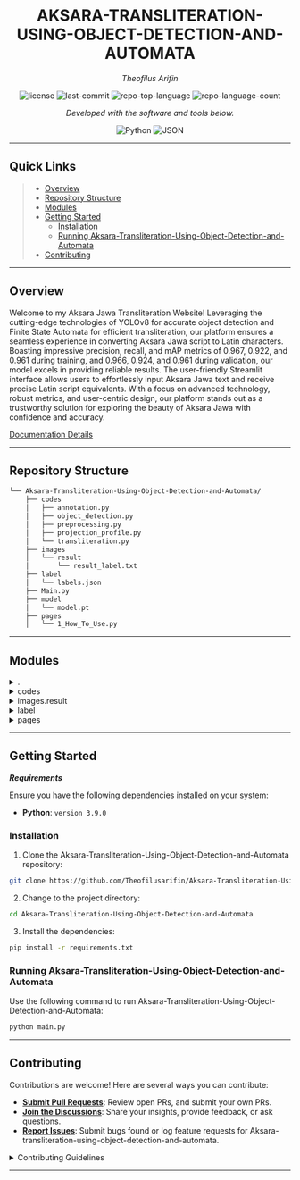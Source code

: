 <p align="center">
    <h1 align="center">AKSARA-TRANSLITERATION-USING-OBJECT-DETECTION-AND-AUTOMATA</h1>
</p>
<p align="center">
    <em>Theofilus Arifin</em>
</p>
<p align="center">
	<img src="https://img.shields.io/github/license/Theofilusarifin/Aksara-Transliteration-Using-Object-Detection-and-Automata?style=flat&color=0080ff" alt="license">
	<img src="https://img.shields.io/github/last-commit/Theofilusarifin/Aksara-Transliteration-Using-Object-Detection-and-Automata?style=flat&color=0080ff" alt="last-commit">
	<img src="https://img.shields.io/github/languages/top/Theofilusarifin/Aksara-Transliteration-Using-Object-Detection-and-Automata?style=flat&color=0080ff" alt="repo-top-language">
	<img src="https://img.shields.io/github/languages/count/Theofilusarifin/Aksara-Transliteration-Using-Object-Detection-and-Automata?style=flat&color=0080ff" alt="repo-language-count">
<p>
<p align="center">
		<em>Developed with the software and tools below.</em>
</p>
<p align="center">
	<img src="https://img.shields.io/badge/Python-3776AB.svg?style=flat&logo=Python&logoColor=white" alt="Python">
	<img src="https://img.shields.io/badge/JSON-000000.svg?style=flat&logo=JSON&logoColor=white" alt="JSON">
</p>
<hr>

##  Quick Links

> - [ Overview](#-overview)
> - [ Repository Structure](#-repository-structure)
> - [ Modules](#-modules)
> - [ Getting Started](#-getting-started)
>   - [ Installation](#-installation)
>   - [ Running Aksara-Transliteration-Using-Object-Detection-and-Automata](#-running-Aksara-Transliteration-Using-Object-Detection-and-Automata)
> - [ Contributing](#-contributing)

---

##  Overview
Welcome to my Aksara Jawa Transliteration Website! Leveraging the cutting-edge technologies of YOLOv8 for accurate object detection and Finite State Automata for efficient transliteration, our platform ensures a seamless experience in converting Aksara Jawa script to Latin characters. Boasting impressive precision, recall, and mAP metrics of 0.967, 0.922, and 0.961 during training, and 0.966, 0.924, and 0.961 during validation, our model excels in providing reliable results. The user-friendly Streamlit interface allows users to effortlessly input Aksara Jawa text and receive precise Latin script equivalents. With a focus on advanced technology, robust metrics, and user-centric design, our platform stands out as a trustworthy solution for exploring the beauty of Aksara Jawa with confidence and accuracy.

[Documentation Details](https://github.com/Theofilusarifin/Aksara-Document-Transliteration-Using-Object-Detection-and-Automata/blob/main/Documentation.pdf)

---


##  Repository Structure

```sh
└── Aksara-Transliteration-Using-Object-Detection-and-Automata/
    ├── codes
    │   ├── annotation.py
    │   ├── object_detection.py
    │   ├── preprocessing.py
    │   ├── projection_profile.py
    │   └── transliteration.py
    ├── images
    │   └── result
    │       └── result_label.txt
    ├── label
    │   └── labels.json
    ├── Main.py
    ├── model
    │   └── model.pt
    ├── pages
    │   └── 1_How_To_Use.py
```

---

##  Modules

<details closed><summary>.</summary>

| File                                                                                                                         | Summary                                                                                                                                                                                                               |
| ---                                                                                                                          | ---                                                                                                                                                                                                                   |
| [Main.py](https://github.com/Theofilusarifin/Aksara-Transliteration-Using-Object-Detection-and-Automata/blob/master/Main.py) | Error generating text for Main.py: Client error '429 Too Many Requests' for url 'https://api.openai.com/v1/chat/completions'
For more information check: https://developer.mozilla.org/en-US/docs/Web/HTTP/Status/429 |

</details>

<details closed><summary>codes</summary>

| File                                                                                                                                                           | Summary                                                                                                                                                                                                                                   |
| ---                                                                                                                                                            | ---                                                                                                                                                                                                                                       |
| [annotation.py](https://github.com/Theofilusarifin/Aksara-Transliteration-Using-Object-Detection-and-Automata/blob/master/codes\annotation.py)                 | Error generating text for codes\annotation.py: Client error '429 Too Many Requests' for url 'https://api.openai.com/v1/chat/completions'
For more information check: https://developer.mozilla.org/en-US/docs/Web/HTTP/Status/429         |
| [object_detection.py](https://github.com/Theofilusarifin/Aksara-Transliteration-Using-Object-Detection-and-Automata/blob/master/codes\object_detection.py)     | Error generating text for codes\object_detection.py: Client error '429 Too Many Requests' for url 'https://api.openai.com/v1/chat/completions'
For more information check: https://developer.mozilla.org/en-US/docs/Web/HTTP/Status/429   |
| [preprocessing.py](https://github.com/Theofilusarifin/Aksara-Transliteration-Using-Object-Detection-and-Automata/blob/master/codes\preprocessing.py)           | Error generating text for codes\preprocessing.py: Client error '429 Too Many Requests' for url 'https://api.openai.com/v1/chat/completions'
For more information check: https://developer.mozilla.org/en-US/docs/Web/HTTP/Status/429      |
| [projection_profile.py](https://github.com/Theofilusarifin/Aksara-Transliteration-Using-Object-Detection-and-Automata/blob/master/codes\projection_profile.py) | Error generating text for codes\projection_profile.py: Client error '429 Too Many Requests' for url 'https://api.openai.com/v1/chat/completions'
For more information check: https://developer.mozilla.org/en-US/docs/Web/HTTP/Status/429 |
| [transliteration.py](https://github.com/Theofilusarifin/Aksara-Transliteration-Using-Object-Detection-and-Automata/blob/master/codes\transliteration.py)       | Error generating text for codes\transliteration.py: Client error '429 Too Many Requests' for url 'https://api.openai.com/v1/chat/completions'
For more information check: https://developer.mozilla.org/en-US/docs/Web/HTTP/Status/429    |

</details>

<details closed><summary>images.result</summary>

| File                                                                                                                                                         | Summary                                                                                                                                                                                                                                      |
| ---                                                                                                                                                          | ---                                                                                                                                                                                                                                          |
| [result_label.txt](https://github.com/Theofilusarifin/Aksara-Transliteration-Using-Object-Detection-and-Automata/blob/master/images\result\result_label.txt) | Error generating text for images\result\result_label.txt: Client error '429 Too Many Requests' for url 'https://api.openai.com/v1/chat/completions'
For more information check: https://developer.mozilla.org/en-US/docs/Web/HTTP/Status/429 |

</details>

<details closed><summary>label</summary>

| File                                                                                                                                       | Summary                                                                                                                                                                                                                         |
| ---                                                                                                                                        | ---                                                                                                                                                                                                                             |
| [labels.json](https://github.com/Theofilusarifin/Aksara-Transliteration-Using-Object-Detection-and-Automata/blob/master/label\labels.json) | Error generating text for label\labels.json: Client error '429 Too Many Requests' for url 'https://api.openai.com/v1/chat/completions'
For more information check: https://developer.mozilla.org/en-US/docs/Web/HTTP/Status/429 |

</details>

<details closed><summary>pages</summary>

| File                                                                                                                                               | Summary                                                                                                                                                                                                                             |
| ---                                                                                                                                                | ---                                                                                                                                                                                                                                 |
| [1_How_To_Use.py](https://github.com/Theofilusarifin/Aksara-Transliteration-Using-Object-Detection-and-Automata/blob/master/pages\1_How_To_Use.py) | Error generating text for pages\1_How_To_Use.py: Client error '429 Too Many Requests' for url 'https://api.openai.com/v1/chat/completions'
For more information check: https://developer.mozilla.org/en-US/docs/Web/HTTP/Status/429 |

</details>

---

##  Getting Started

***Requirements***

Ensure you have the following dependencies installed on your system:

* **Python**: `version 3.9.0`

###  Installation

1. Clone the Aksara-Transliteration-Using-Object-Detection-and-Automata repository:

```sh
git clone https://github.com/Theofilusarifin/Aksara-Transliteration-Using-Object-Detection-and-Automata
```

2. Change to the project directory:

```sh
cd Aksara-Transliteration-Using-Object-Detection-and-Automata
```

3. Install the dependencies:

```sh
pip install -r requirements.txt
```

###  Running Aksara-Transliteration-Using-Object-Detection-and-Automata

Use the following command to run Aksara-Transliteration-Using-Object-Detection-and-Automata:

```sh
python main.py
```

---

##  Contributing

Contributions are welcome! Here are several ways you can contribute:

- **[Submit Pull Requests](https://github/Theofilusarifin/Aksara-Transliteration-Using-Object-Detection-and-Automata/blob/main/CONTRIBUTING.md)**: Review open PRs, and submit your own PRs.
- **[Join the Discussions](https://github/Theofilusarifin/Aksara-Transliteration-Using-Object-Detection-and-Automata/discussions)**: Share your insights, provide feedback, or ask questions.
- **[Report Issues](https://github/Theofilusarifin/Aksara-Transliteration-Using-Object-Detection-and-Automata/issues)**: Submit bugs found or log feature requests for Aksara-transliteration-using-object-detection-and-automata.

<details closed>
    <summary>Contributing Guidelines</summary>

1. **Fork the Repository**: Start by forking the project repository to your GitHub account.
2. **Clone Locally**: Clone the forked repository to your local machine using a Git client.
   ```sh
   git clone https://github.com/Theofilusarifin/Aksara-Transliteration-Using-Object-Detection-and-Automata
   ```
3. **Create a New Branch**: Always work on a new branch, giving it a descriptive name.
   ```sh
   git checkout -b new-feature-x
   ```
4. **Make Your Changes**: Develop and test your changes locally.
5. **Commit Your Changes**: Commit with a clear message describing your updates.
   ```sh
   git commit -m 'Implemented new feature x.'
   ```
6. **Push to GitHub**: Push the changes to your forked repository.
   ```sh
   git push origin new-feature-x
   ```
7. **Submit a Pull Request**: Create a PR against the original project repository. Clearly describe the changes and their motivations.

Once your PR is reviewed and approved, it will be merged into the main branch.

</details>

---